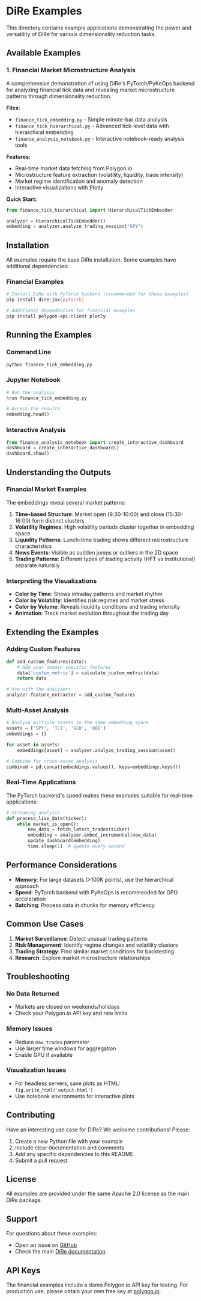 # DiRe Examples

This directory contains example applications demonstrating the power and versatility of DiRe for various dimensionality reduction tasks.

## Available Examples

### 1. Financial Market Microstructure Analysis

A comprehensive demonstration of using DiRe's PyTorch/PyKeOps backend for analyzing financial tick data and revealing market microstructure patterns through dimensionality reduction.

**Files:**
- `finance_tick_embedding.py` - Simple minute-bar data analysis
- `finance_tick_hierarchical.py` - Advanced tick-level data with hierarchical embedding  
- `finance_analysis_notebook.py` - Interactive notebook-ready analysis tools

**Features:**
- Real-time market data fetching from Polygon.io
- Microstructure feature extraction (volatility, liquidity, trade intensity)
- Market regime identification and anomaly detection
- Interactive visualizations with Plotly

**Quick Start:**
```python
from finance_tick_hierarchical import HierarchicalTickEmbedder

analyzer = HierarchicalTickEmbedder()
embedding = analyzer.analyze_trading_session("SPY")
```

## Installation

All examples require the base DiRe installation. Some examples have additional dependencies:

### Financial Examples
```bash
# Install DiRe with PyTorch backend (recommended for these examples)
pip install dire-jax[pytorch]

# Additional dependencies for financial examples
pip install polygon-api-client plotly
```

## Running the Examples

### Command Line
```bash
python finance_tick_embedding.py
```

### Jupyter Notebook
```python
# Run the analysis
%run finance_tick_embedding.py

# Access the results
embedding.head()
```

### Interactive Analysis
```python
from finance_analysis_notebook import create_interactive_dashboard
dashboard = create_interactive_dashboard()
dashboard.show()
```

## Understanding the Outputs

### Financial Market Examples

The embeddings reveal several market patterns:

1. **Time-based Structure**: Market open (9:30-10:00) and close (15:30-16:00) form distinct clusters
2. **Volatility Regimes**: High volatility periods cluster together in embedding space
3. **Liquidity Patterns**: Lunch-time trading shows different microstructure characteristics
4. **News Events**: Visible as sudden jumps or outliers in the 2D space
5. **Trading Patterns**: Different types of trading activity (HFT vs institutional) separate naturally

### Interpreting the Visualizations

- **Color by Time**: Shows intraday patterns and market rhythm
- **Color by Volatility**: Identifies risk regimes and market stress
- **Color by Volume**: Reveals liquidity conditions and trading intensity
- **Animation**: Track market evolution throughout the trading day

## Extending the Examples

### Adding Custom Features

```python
def add_custom_features(data):
    # Add your domain-specific features
    data['custom_metric'] = calculate_custom_metric(data)
    return data

# Use with the analyzers
analyzer.feature_extractor = add_custom_features
```

### Multi-Asset Analysis

```python
# Analyze multiple assets in the same embedding space
assets = ['SPY', 'TLT', 'GLD', 'QQQ']
embeddings = {}

for asset in assets:
    embeddings[asset] = analyzer.analyze_trading_session(asset)

# Combine for cross-asset analysis
combined = pd.concat(embeddings.values(), keys=embeddings.keys())
```

### Real-Time Applications

The PyTorch backend's speed makes these examples suitable for real-time applications:

```python
# Streaming analysis
def process_live_data(ticker):
    while market_is_open():
        new_data = fetch_latest_trades(ticker)
        embedding = analyzer.embed_incremental(new_data)
        update_dashboard(embedding)
        time.sleep(1)  # Update every second
```

## Performance Considerations

- **Memory**: For large datasets (>100K points), use the hierarchical approach
- **Speed**: PyTorch backend with PyKeOps is recommended for GPU acceleration
- **Batching**: Process data in chunks for memory efficiency

## Common Use Cases

1. **Market Surveillance**: Detect unusual trading patterns
2. **Risk Management**: Identify regime changes and volatility clusters  
3. **Trading Strategy**: Find similar market conditions for backtesting
4. **Research**: Explore market microstructure relationships

## Troubleshooting

### No Data Returned
- Markets are closed on weekends/holidays
- Check your Polygon.io API key and rate limits

### Memory Issues
- Reduce `max_trades` parameter
- Use larger time windows for aggregation
- Enable GPU if available

### Visualization Issues
- For headless servers, save plots as HTML: `fig.write_html('output.html')`
- Use notebook environments for interactive plots

## Contributing

Have an interesting use case for DiRe? We welcome contributions! Please:

1. Create a new Python file with your example
2. Include clear documentation and comments
3. Add any specific dependencies to this README
4. Submit a pull request

## License

All examples are provided under the same Apache 2.0 license as the main DiRe package.

## Support

For questions about these examples:
- Open an issue on [GitHub](https://github.com/sashakolpakov/dire-jax)
- Check the main [DiRe documentation](https://sashakolpakov.github.io/dire-jax/)

## API Keys

The financial examples include a demo Polygon.io API key for testing. For production use, please obtain your own free key at [polygon.io](https://polygon.io/).